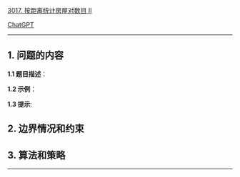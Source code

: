 [3017. 按距离统计房屋对数目 II](https://leetcode.cn/problems/count-the-number-of-houses-at-a-certain-distance-ii)

[ChatGPT](chat.openai.com)

---

## 1. 问题的内容
**1.1 题目描述**：

**1.2 示例**：

**1.3 提示**:

## 2. 边界情况和约束


## 3. 算法和策略

---

